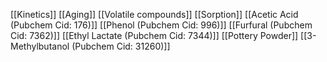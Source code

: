 [[Kinetics]]
[[Aging]]
[[Volatile compounds]]
[[Sorption]]
[[Acetic Acid (Pubchem Cid: 176)]]
[[Phenol (Pubchem Cid: 996)]]
[[Furfural (Pubchem Cid: 7362)]]
[[Ethyl Lactate (Pubchem Cid: 7344)]]
[[Pottery Powder]]
[[3-Methylbutanol (Pubchem Cid: 31260)]]
